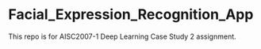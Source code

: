 # Facial_Expression_Recognition_App
This repo is for AISC2007-1 Deep Learning Case Study 2 assignment.
